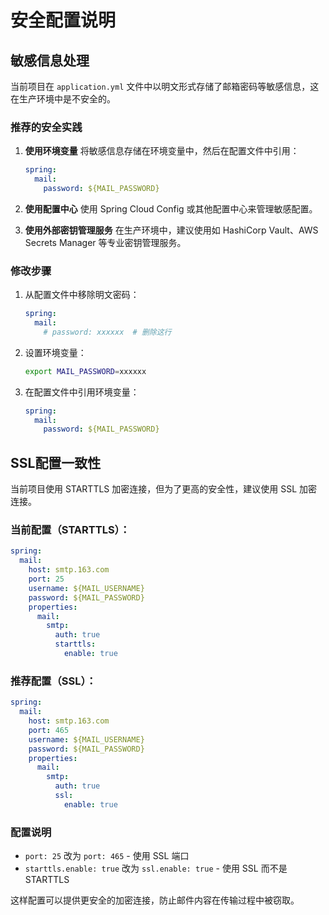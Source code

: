 # 安全配置说明

## 敏感信息处理

当前项目在 `application.yml` 文件中以明文形式存储了邮箱密码等敏感信息，这在生产环境中是不安全的。

### 推荐的安全实践

1. **使用环境变量**
   将敏感信息存储在环境变量中，然后在配置文件中引用：
   ```yaml
   spring:
     mail:
       password: ${MAIL_PASSWORD}
   ```

2. **使用配置中心**
   使用 Spring Cloud Config 或其他配置中心来管理敏感配置。

3. **使用外部密钥管理服务**
   在生产环境中，建议使用如 HashiCorp Vault、AWS Secrets Manager 等专业密钥管理服务。

### 修改步骤

1. 从配置文件中移除明文密码：
   ```yaml
   spring:
     mail:
       # password: xxxxxx  # 删除这行
   ```

2. 设置环境变量：
   ```bash
   export MAIL_PASSWORD=xxxxxx
   ```

3. 在配置文件中引用环境变量：
   ```yaml
   spring:
     mail:
       password: ${MAIL_PASSWORD}
   ```

## SSL配置一致性

当前项目使用 STARTTLS 加密连接，但为了更高的安全性，建议使用 SSL 加密连接。

### 当前配置（STARTTLS）：
```yaml
spring:
  mail:
    host: smtp.163.com
    port: 25
    username: ${MAIL_USERNAME}
    password: ${MAIL_PASSWORD}
    properties:
      mail:
        smtp:
          auth: true
          starttls:
            enable: true
```

### 推荐配置（SSL）：
```yaml
spring:
  mail:
    host: smtp.163.com
    port: 465 
    username: ${MAIL_USERNAME}
    password: ${MAIL_PASSWORD}
    properties:
      mail:
        smtp:
          auth: true
          ssl:
            enable: true
```

### 配置说明

- `port: 25` 改为 `port: 465` - 使用 SSL 端口
- `starttls.enable: true` 改为 `ssl.enable: true` - 使用 SSL 而不是 STARTTLS

这样配置可以提供更安全的加密连接，防止邮件内容在传输过程中被窃取。
